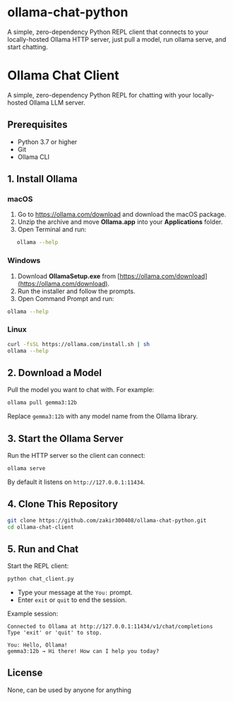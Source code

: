 # ollama-chat-python
A simple, zero-dependency Python REPL client that connects to your locally-hosted Ollama HTTP server, just pull a model, run ollama serve, and start chatting.

# Ollama Chat Client

A simple, zero-dependency Python REPL for chatting with your locally-hosted Ollama LLM server.

## Prerequisites

- Python 3.7 or higher  
- Git  
- Ollama CLI

## 1. Install Ollama

### macOS

1. Go to https://ollama.com/download and download the macOS package.  
2. Unzip the archive and move **Ollama.app** into your **Applications** folder.  
3. Open Terminal and run:
   
```bash
   ollama --help
````

### Windows

1. Download **OllamaSetup.exe** from [https://ollama.com/download](https://ollama.com/download).
2. Run the installer and follow the prompts.
3. Open Command Prompt and run:

 ```bash
 ollama --help
 ```

### Linux

```bash
curl -fsSL https://ollama.com/install.sh | sh
ollama --help
```

## 2. Download a Model

Pull the model you want to chat with. For example:

```bash
ollama pull gemma3:12b
```

Replace `gemma3:12b` with any model name from the Ollama library.

## 3. Start the Ollama Server

Run the HTTP server so the client can connect:

```bash
ollama serve
```

By default it listens on `http://127.0.0.1:11434`.

## 4. Clone This Repository

```bash
git clone https://github.com/zakir300408/ollama-chat-python.git
cd ollama-chat-client
```

## 5. Run and Chat

Start the REPL client:

```bash
python chat_client.py
```

* Type your message at the `You:` prompt.
* Enter `exit` or `quit` to end the session.

Example session:

```
Connected to Ollama at http://127.0.0.1:11434/v1/chat/completions
Type 'exit' or 'quit' to stop.

You: Hello, Ollama!
gemma3:12b → Hi there! How can I help you today?
```

## License

None, can be used by anyone for anything

